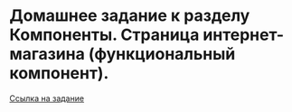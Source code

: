 # Домашнее задание к разделу Компоненты. Страница интернет-магазина (функциональный компонент).

[Ссылка на задание ](https://github.com/netology-code/ra16-homeworks/tree/master/components/store-func)